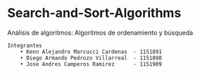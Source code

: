 # Search-and-Sort-Algorithms
Análisis de algoritmos: Algoritmos de ordenamiento y búsqueda

    Integrantes
        • Kenn Alejandro Marcucci Cardenas  - 1151891
        • Diego Armando Pedrozo Villarreal  - 1151898
        • Jose Andres Camperos Ramirez      - 1151909